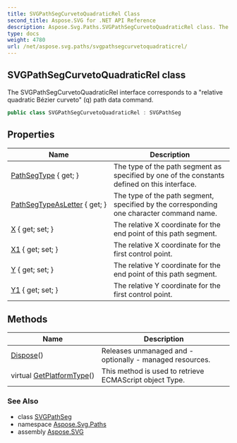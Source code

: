 ```yaml
---
title: SVGPathSegCurvetoQuadraticRel Class
second_title: Aspose.SVG for .NET API Reference
description: Aspose.Svg.Paths.SVGPathSegCurvetoQuadraticRel class. The SVGPathSegCurvetoQuadraticRel interface corresponds to a relative quadratic Bézier curveto q path data command
type: docs
weight: 4780
url: /net/aspose.svg.paths/svgpathsegcurvetoquadraticrel/
---
```

## SVGPathSegCurvetoQuadraticRel class

The SVGPathSegCurvetoQuadraticRel interface corresponds to a "relative quadratic Bézier curveto" (q) path data command.

```csharp
public class SVGPathSegCurvetoQuadraticRel : SVGPathSeg
```

## Properties

| Name | Description |
| --- | --- |
| [PathSegType](../../aspose.svg.paths/svgpathseg/pathsegtype/) { get; } | The type of the path segment as specified by one of the constants defined on this interface. |
| [PathSegTypeAsLetter](../../aspose.svg.paths/svgpathseg/pathsegtypeasletter/) { get; } | The type of the path segment, specified by the corresponding one character command name. |
| [X](../../aspose.svg.paths/svgpathsegcurvetoquadraticrel/x/) { get; set; } | The relative X coordinate for the end point of this path segment. |
| [X1](../../aspose.svg.paths/svgpathsegcurvetoquadraticrel/x1/) { get; set; } | The relative X coordinate for the first control point. |
| [Y](../../aspose.svg.paths/svgpathsegcurvetoquadraticrel/y/) { get; set; } | The relative Y coordinate for the end point of this path segment. |
| [Y1](../../aspose.svg.paths/svgpathsegcurvetoquadraticrel/y1/) { get; set; } | The relative Y coordinate for the first control point. |

## Methods

| Name | Description |
| --- | --- |
| [Dispose](../../aspose.svg.datatypes/svgvaluetype/dispose/)() | Releases unmanaged and - optionally - managed resources. |
| virtual [GetPlatformType](../../aspose.svg.dom/domobject/getplatformtype/)() | This method is used to retrieve ECMAScript object Type. |

### See Also

* class [SVGPathSeg](../svgpathseg/)
* namespace [Aspose.Svg.Paths](../../aspose.svg.paths/)
* assembly [Aspose.SVG](../../)
